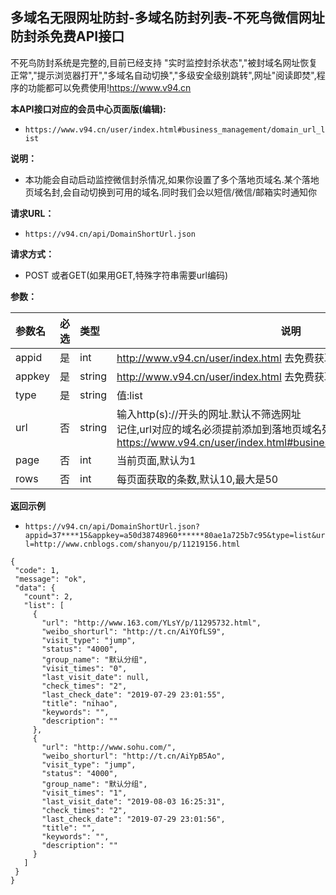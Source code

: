 ## 多域名无限网址防封-多域名防封列表-不死鸟微信网址防封杀免费API接口
不死鸟防封系统是完整的,目前已经支持 "实时监控封杀状态","被封域名网址恢复正常","提示浏览器打开","多域名自动切换","多级安全级别跳转",网址"阅读即焚",程序的功能都可以免费使用!https://www.v94.cn

**本API接口对应的会员中心页面版(编辑):**
 - `https://www.v94.cn/user/index.html#business_management/domain_url_list `
 
 
 **说明：**
- 本功能会自动启动监控微信封杀情况,如果你设置了多个落地页域名.某个落地页域名封,会自动切换到可用的域名.同时我们会以短信/微信/邮箱实时通知你

**请求URL：** 
- ` https://v94.cn/api/DomainShortUrl.json  `
  
**请求方式：**
- POST 或者GET(如果用GET,特殊字符串需要url编码)

**参数：** 

|参数名|必选|类型|说明|
|:----    |:---|:----- |-----   |
|appid |  是  |    int   |    http://www.v94.cn/user/index.html 去免费获取appid   |
|appkey |  是  |    string   |    http://www.v94.cn/user/index.html 去免费获取appkey   |
|type |  是  |    string   |   值:list   |
|url |  否  |    string   |    输入http(s)://开头的网址.默认不筛选网址<br> 记住,url对应的域名必须提前添加到落地页域名列表,可以到这里去操作<br>https://www.v94.cn/user/index.html#business_management/land_domain  |
|page |  否  |   int   |    当前页面,默认为1   |
|rows |  否  |   int   |    每页面获取的条数,默认10,最大是50  |

**返回示例**
- `https://v94.cn/api/DomainShortUrl.json?appid=37****15&appkey=a50d38748960******80ae1a725b7c95&type=list&url=http://www.cnblogs.com/shanyou/p/11219156.html`


 ``` 
 {
  "code": 1,
  "message": "ok",
  "data": {
    "count": 2,
    "list": [
      {
        "url": "http://www.163.com/YLsY/p/11295732.html",
        "weibo_shorturl": "http://t.cn/AiYOfLS9",
        "visit_type": "jump",
        "status": "4000",
        "group_name": "默认分组",
        "visit_times": "0",
        "last_visit_date": null,
        "check_times": "2",
        "last_check_date": "2019-07-29 23:01:55",
        "title": "nihao",
        "keywords": "",
        "description": ""
      },
      {
        "url": "http://www.sohu.com/",
        "weibo_shorturl": "http://t.cn/AiYpB5Ao",
        "visit_type": "jump",
        "status": "4000",
        "group_name": "默认分组",
        "visit_times": "1",
        "last_visit_date": "2019-08-03 16:25:31",
        "check_times": "2",
        "last_check_date": "2019-07-29 23:01:56",
        "title": "",
        "keywords": "",
        "description": ""
      }
    ]
  }
} 

 ```


